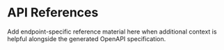 # API References

Add endpoint-specific reference material here when additional context is helpful alongside the generated OpenAPI specification.
